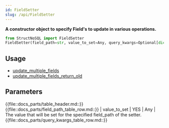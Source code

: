 ```yaml
---
id: FieldSetter
slug: /api/FieldSetter
---
```


**A constructor object to specify Field's to update in various operations.**

```python
from StructNoSQL import FieldSetter
FieldSetter(field_path=str, value_to_set=Any, query_kwargs=Optional[dict])
```

## Usage
- [update_multiple_fields](../api/update_multiple_fields.md)
- [update_multiple_fields_return_old](../api/update_multiple_fields_return_old.md)

## Parameters

{{file::docs_parts/table_header.md::}}
{{file::docs_parts/field_path_table_row.md::}}
| value_to_set  | YES      | Any  | The value that will be set for the specified field_path of the setter.
{{file::docs_parts/query_kwargs_table_row.md::}}

 